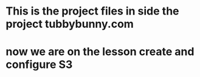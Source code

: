 # This is the project files in side the project tubbybunny.com
# now we are on the lesson create and configure S3
